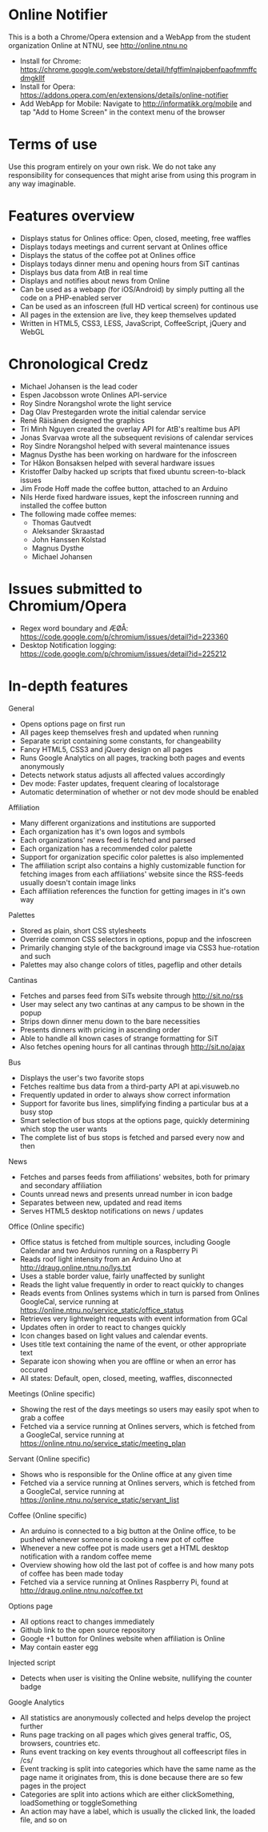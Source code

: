 # Online Notifier

This is a both a Chrome/Opera extension and a WebApp from the student organization Online at NTNU, see http://online.ntnu.no

* Install for Chrome: https://chrome.google.com/webstore/detail/hfgffimlnajpbenfpaofmmffcdmgkllf
* Install for Opera: https://addons.opera.com/en/extensions/details/online-notifier
* Add WebApp for Mobile: Navigate to http://informatikk.org/mobile and tap "Add to Home Screen" in the context menu of the browser

# Terms of use

Use this program entirely on your own risk. We do not take any responsibility for consequences that might arise from using this program in any way imaginable.

# Features overview

- Displays status for Onlines office: Open, closed, meeting, free waffles
- Displays todays meetings and current servant at Onlines office
- Displays the status of the coffee pot at Onlines office
- Displays todays dinner menu and opening hours from SiT cantinas
- Displays bus data from AtB in real time
- Displays and notifies about news from Online
- Can be used as a webapp (for iOS/Android) by simply putting all the code on a PHP-enabled server
- Can be used as an infoscreen (full HD vertical screen) for continous use
- All pages in the extension are live, they keep themselves updated
- Written in HTML5, CSS3, LESS, JavaScript, CoffeeScript, jQuery and WebGL

# Chronological Credz

- Michael Johansen is the lead coder
- Espen Jacobsson wrote Onlines API-service
- Roy Sindre Norangshol wrote the light service
- Dag Olav Prestegarden wrote the initial calendar service
- René Räisänen designed the graphics
- Tri Minh Nguyen created the overlay API for AtB's realtime bus API
- Jonas Svarvaa wrote all the subsequent revisions of calendar services
- Roy Sindre Norangshol helped with several maintenance issues
- Magnus Dysthe has been working on hardware for the infoscreen
- Tor Håkon Bonsaksen helped with several hardware issues
- Kristoffer Dalby hacked up scripts that fixed ubuntu screen-to-black issues
- Jim Frode Hoff made the coffee button, attached to an Arduino
- Nils Herde fixed hardware issues, kept the infoscreen running and installed the coffee button
- The following made coffee memes:
	- Thomas Gautvedt
	- Aleksander Skraastad
	- John Hanssen Kolstad
	- Magnus Dysthe
	- Michael Johansen

# Issues submitted to Chromium/Opera

- Regex word boundary and ÆØÅ: https://code.google.com/p/chromium/issues/detail?id=223360
- Desktop Notification logging: https://code.google.com/p/chromium/issues/detail?id=225212

# In-depth features

General

- Opens options page on first run
- All pages keep themselves fresh and updated when running
- Separate script containing some constants, for changeability
- Fancy HTML5, CSS3 and jQuery design on all pages
- Runs Google Analytics on all pages, tracking both pages and events anonymously
- Detects network status adjusts all affected values accordingly
- Dev mode: Faster updates, frequent clearing of localstorage
- Automatic determination of whether or not dev mode should be enabled

Affiliation

- Many different organizations and institutions are supported
- Each organization has it's own logos and symbols
- Each organizations' news feed is fetched and parsed
- Each organization has a recommended color palette
- Support for organization specific color palettes is also implemented
- The affiliation script also contains a highly customizable function for fetching images from each affiliations' website since the RSS-feeds usually doesn't contain image links
- Each affiliation references the function for getting images in it's own way

Palettes

- Stored as plain, short CSS stylesheets
- Override common CSS selectors in options, popup and the infoscreen
- Primarily changing style of the background image via CSS3 hue-rotation and such
- Palettes may also change colors of titles, pageflip and other details

Cantinas

- Fetches and parses feed from SiTs website through http://sit.no/rss
- User may select any two cantinas at any campus to be shown in the popup
- Strips down dinner menu down to the bare necessities
- Presents dinners with pricing in ascending order
- Able to handle all known cases of strange formatting for SiT
- Also fetches opening hours for all cantinas through http://sit.no/ajax

Bus

- Displays the user's two favorite stops
- Fetches realtime bus data from a third-party API at api.visuweb.no
- Frequently updated in order to always show correct information
- Support for favorite bus lines, simplifying finding a particular bus at a busy stop
- Smart selection of bus stops at the options page, quickly determining which stop the user wants
- The complete list of bus stops is fetched and parsed every now and then

News

- Fetches and parses feeds from affiliations' websites, both for primary and secondary affiliation
- Counts unread news and presents unread number in icon badge
- Separates between new, updated and read items
- Serves HTML5 desktop notifications on news / updates

Office (Online specific)

- Office status is fetched from multiple sources, including Google Calendar and two Arduinos running on a Raspberry Pi
- Reads roof light intensity from an Arduino Uno at http://draug.online.ntnu.no/lys.txt
- Uses a stable border value, fairly unaffected by sunlight
- Reads the light value frequently in order to react quickly to changes
- Reads events from Onlines systems which in turn is parsed from Onlines GoogleCal, service running at https://online.ntnu.no/service_static/office_status
- Retrieves very lightweight requests with event information from GCal
- Updates often in order to react to changes quickly
- Icon changes based on light values and calendar events.
- Uses title text containing the name of the event, or other appropriate text
- Separate icon showing when you are offline or when an error has occured
- All states: Default, open, closed, meeting, waffles, disconnected

Meetings (Online specific)

- Showing the rest of the days meetings so users may easily spot when to grab a coffee
- Fetched via a service running at Onlines servers, which is fetched from a GoogleCal, service running at https://online.ntnu.no/service_static/meeting_plan

Servant (Online specific)

- Shows who is responsible for the Online office at any given time
- Fetched via a service running at Onlines servers, which is fetched from a GoogleCal, service running at https://online.ntnu.no/service_static/servant_list

Coffee (Online specific)

- An arduino is connected to a big button at the Online office, to be pushed whenever someone is cooking a new pot of coffee
- Whenever a new coffee pot is made users get a HTML desktop notification with a random coffee meme
- Overview showing how old the last pot of coffee is and how many pots of coffee has been made today
- Fetched via a service running at Onlines Raspberry Pi, found at http://draug.online.ntnu.no/coffee.txt

Options page

- All options react to changes immediately
- Github link to the open source repository
- Google +1 button for Onlines website when affiliation is Online
- May contain easter egg

Injected script

- Detects when user is visiting the Online website, nullifying the counter badge

Google Analytics

- All statistics are anonymously collected and helps develop the project further
- Runs page tracking on all pages which gives general traffic, OS, browsers, countries etc.
- Runs event tracking on key events throughout all coffeescript files in /cs/
- Event tracking is split into categories which have the same name as the page name it originates from, this is done because there are so few pages in the project
- Categories are split into actions which are either clickSomething, loadSomething or toggleSomething
- An action may have a label, which is usually the clicked link, the loaded file, and so on
